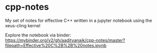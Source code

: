 # cpp-notes
My set of notes for effective C++ written in a jupyter notebook using the xeus-cling kernel

Explore the notebook via binder: https://mybinder.org/v2/gh/aadityanaik/cpp-notes/master?filepath=Effective%20C%2B%2B%20notes.ipynb

